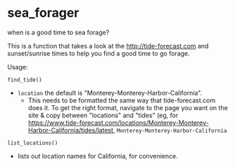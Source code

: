 # sea_forager
when is a good time to sea forage?

This is a function that takes a look at the http://tide-forecast.com and sunset/sunrise times to help you find a good time to go forage. 

Usage: 

`find_tide()`
* `location` the default is "Monterey-Monterey-Harbor-California". 
    *  This needs to be formatted the same way that tide-forecast.com does it. To get the right format, navigate to the page you want on the site & copy between "locations" and "tides" (eg, for https://www.tide-forecast.com/locations/Monterey-Monterey-Harbor-California/tides/latest, `Monterey-Monterey-Harbor-California`


`list_locations()`
* lists out location names for California, for convenience. 
